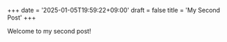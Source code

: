 +++
date = '2025-01-05T19:59:22+09:00'
draft = false
title = 'My Second Post'
+++

Welcome to my second post!